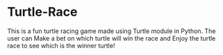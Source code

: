 # Turtle-Race
This is a fun turtle racing game made using Turtle module in Python. The user can Make a bet on which turtle will win the race and Enjoy the turtle race to see which is the winner turtle!
